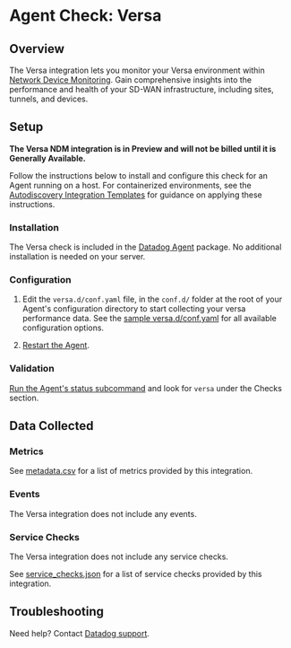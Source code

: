 # Agent Check: Versa

## Overview

The Versa integration lets you monitor your Versa environment within [Network Device Monitoring][1]. Gain comprehensive insights into the performance and health of your SD-WAN infrastructure, including sites, tunnels, and devices.

## Setup

**The Versa NDM integration is in Preview and will not be billed until it is Generally Available.**

Follow the instructions below to install and configure this check for an Agent running on a host. For containerized environments, see the [Autodiscovery Integration Templates][3] for guidance on applying these instructions.

### Installation

The Versa check is included in the [Datadog Agent][2] package.
No additional installation is needed on your server.

### Configuration

1. Edit the `versa.d/conf.yaml` file, in the `conf.d/` folder at the root of your Agent's configuration directory to start collecting your versa performance data. See the [sample versa.d/conf.yaml][4] for all available configuration options.

2. [Restart the Agent][5].

### Validation

[Run the Agent's status subcommand][6] and look for `versa` under the Checks section.

## Data Collected

### Metrics

See [metadata.csv][7] for a list of metrics provided by this integration.

### Events

The Versa integration does not include any events.

### Service Checks

The Versa integration does not include any service checks.

See [service_checks.json][8] for a list of service checks provided by this integration.

## Troubleshooting

Need help? Contact [Datadog support][9].


[1]: /devices
[2]: /account/settings/agent/latest
[3]: https://docs.datadoghq.com/containers/kubernetes/integrations/
[4]: https://github.com/DataDog/datadog-agent/blob/main/cmd/agent/dist/conf.d/versa.d/conf.yaml.example
[5]: https://docs.datadoghq.com/agent/configuration/agent-commands/#start-stop-and-restart-the-agent
[6]: https://docs.datadoghq.com/agent/configuration/agent-commands/#agent-status-and-information
[7]: https://github.com/DataDog/integrations-core/blob/master/versa/metadata.csv
[8]: https://github.com/DataDog/integrations-core/blob/master/versa/assets/service_checks.json
[9]: https://docs.datadoghq.com/help/
